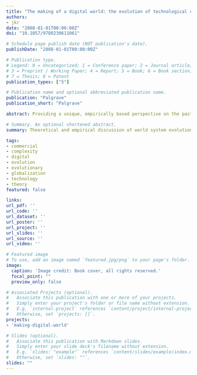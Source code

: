 ```yaml
---
title: "The making of a digital world: the evolution of technological change and how it shaped our world"
authors:
- jkr
date: "2008-01-01T00:00:00Z"
doi: "10.1057/9780230611061"

# Schedule page publish date (NOT publication's date).
publishDate: "2008-01-01T00:00:00Z"

# Publication type.
# Legend: 0 = Uncategorized; 1 = Conference paper; 2 = Journal article;
# 3 = Preprint / Working Paper; 4 = Report; 5 = Book; 6 = Book section;
# 7 = Thesis; 8 = Patent
publication_types: ["5"]

# Publication name and optional abbreviated publication name.
publication: "Palgrave"
publication_short: "Palgrave"

abstract: Providing a unique, empirically based perspective on the past and future development of globalization as a long-term process emerging in different parts of the world, this book puts current changes in a historical context in a systematic fashion, unpacking the global political, economic, social, and cultural implications of this change. It traces the resemblance of past commercial networks with emerging digital networks and contrasts them with industrial production systems.

# Summary. An optional shortened abstract.
summary: Theoretical and empirical discussion of world system evolution in the digital age.

tags:
- commercial
- complexity
- digital
- evolution
- evolutionary
- globalization
- technology
- theory
featured: false

links:
url_pdf: ''
url_code: ''
url_dataset: ''
url_poster: ''
url_project: ''
url_slides: ''
url_source: ''
url_video: ''

# Featured image
# To use, add an image named `featured.jpg/png` to your page's folder.
image:
  caption: 'Image credit: Book cover, all rights reserved.'
  focal_point: ""
  preview_only: false

# Associated Projects (optional).
#   Associate this publication with one or more of your projects.
#   Simply enter your project's folder or file name without extension.
#   E.g. `internal-project` references `content/project/internal-project/index.md`.
#   Otherwise, set `projects: []`.
projects:
- 'making-digital-world'

# Slides (optional).
#   Associate this publication with Markdown slides.
#   Simply enter your slide deck's filename without extension.
#   E.g. `slides: "example"` references `content/slides/example/index.md`.
#   Otherwise, set `slides: ""`.
slides: ""
---
```

